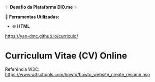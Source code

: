 ✨ **Desafio da Plataforma DIO.me** ✨

📌 **Ferramentas Utilizadas:**
- 🌐 **HTML**  

https://yan-dmc.github.io/curriculo/

# Curriculum Vitae (CV) Online

Referência W3C: https://www.w3schools.com/howto/howto_website_create_resume.asp
